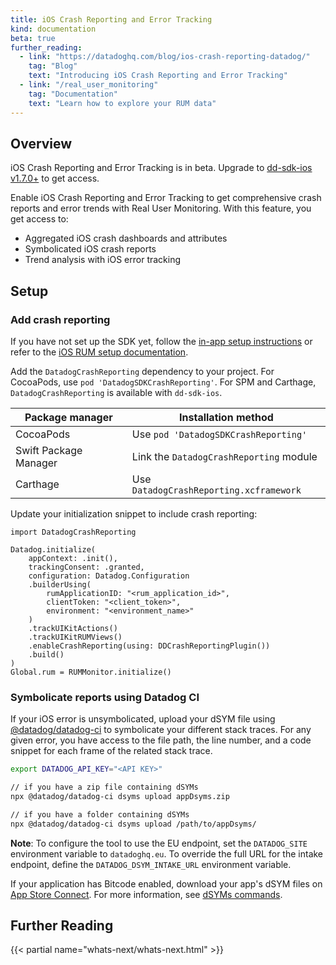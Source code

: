 ```yaml
---
title: iOS Crash Reporting and Error Tracking
kind: documentation
beta: true
further_reading:
  - link: "https://datadoghq.com/blog/ios-crash-reporting-datadog/"
    tag: "Blog"
    text: "Introducing iOS Crash Reporting and Error Tracking"
  - link: "/real_user_monitoring"
    tag: "Documentation"
    text: "Learn how to explore your RUM data"
---
```

## Overview

<div class="alert alert-info"><p>iOS Crash Reporting and Error Tracking is in beta. Upgrade to <a href="https://github.com/DataDog/dd-sdk-ios/releases">dd-sdk-ios v1.7.0+</a> to get access.</p>
</div>

Enable iOS Crash Reporting and Error Tracking to get comprehensive crash reports and error trends with Real User Monitoring. With this feature, you get access to:

 - Aggregated iOS crash dashboards and attributes
 - Symbolicated iOS crash reports
 - Trend analysis with iOS error tracking

## Setup

### Add crash reporting 

If you have not set up the SDK yet, follow the [in-app setup instructions][1] or refer to the [iOS RUM setup documentation][2]. 

Add the `DatadogCrashReporting` dependency to your project. For CocoaPods, use `pod 'DatadogSDKCrashReporting'`. For SPM and Carthage, `DatadogCrashReporting` is available with `dd-sdk-ios`.

| Package manager            | Installation method                                                                         |
|----------------------------|-------------------------------------------------------|
| CocoaPods                  | Use `pod 'DatadogSDKCrashReporting'`                      |
| Swift Package Manager      | Link the `DatadogCrashReporting` module                   |
| Carthage                   | Use `DatadogCrashReporting.xcframework`               |


Update your initialization snippet to include crash reporting:

```
import DatadogCrashReporting

Datadog.initialize(
    appContext: .init(),
    trackingConsent: .granted,
    configuration: Datadog.Configuration
    .builderUsing(
        rumApplicationID: "<rum_application_id>",
        clientToken: "<client_token>",
        environment: "<environment_name>"
    )
    .trackUIKitActions()
    .trackUIKitRUMViews()
    .enableCrashReporting(using: DDCrashReportingPlugin())
    .build()
)
Global.rum = RUMMonitor.initialize()
```

### Symbolicate reports using Datadog CI

If your iOS error is unsymbolicated, upload your dSYM file using [@datadog/datadog-ci][5] to symbolicate your different stack traces. For any given error, you have access to the file path, the line number, and a code snippet for each frame of the related stack trace. 

```sh
export DATADOG_API_KEY="<API KEY>"

// if you have a zip file containing dSYMs
npx @datadog/datadog-ci dsyms upload appDsyms.zip

// if you have a folder containing dSYMs
npx @datadog/datadog-ci dsyms upload /path/to/appDsyms/
```

**Note**: To configure the tool to use the EU endpoint, set the `DATADOG_SITE` environment variable to `datadoghq.eu`. To override the full URL for the intake endpoint, define the `DATADOG_DSYM_INTAKE_URL` environment variable. 

If your application has Bitcode enabled, download your app's dSYM files on [App Store Connect][7]. For more information, see [dSYMs commands][8].


## Further Reading

{{< partial name="whats-next/whats-next.html" >}}

[1]: https://app.datadoghq.com/rum/application/create
[2]: /real_user_monitoring/ios
[3]: https://github.com/DataDog/dd-sdk-ios/releases
[4]: https://github.com/DataDog/datadog-ci
[5]: https://www.npmjs.com/package/@datadog/datadog-ci
[6]: https://www.npmjs.com/package/npx
[7]: https://appstoreconnect.apple.com/
[8]: https://github.com/DataDog/datadog-ci/blob/master/src/commands/dsyms/README.md
